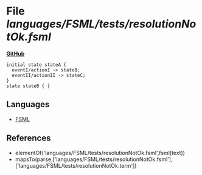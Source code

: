 # File _languages/FSML/tests/resolutionNotOk.fsml_
**[GitHub](https://github.com/softlang/yas/blob/master/languages/FSML/tests/resolutionNotOk.fsml)**
```
initial state stateA {
  eventI/actionI -> stateB;
  eventII/actionII -> stateC;
}
state stateB { }
```

## Languages
* [FSML](../languages/FSML.md)

## References
* elementOf('languages/FSML/tests/resolutionNotOk.fsml',fsml(text))
* mapsTo(parse,['languages/FSML/tests/resolutionNotOk.fsml'],['languages/FSML/tests/resolutionNotOk.term'])
